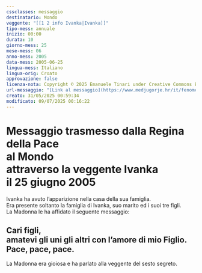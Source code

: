```yaml
---
cssclasses: messaggio
destinatario: Mondo
veggente: "[[1 2 info Ivanka|Ivanka]]"
tipo-mess: annuale
inizio: 00:00
durata: 10
giorno-mess: 25
mese-mess: 06
anno-mess: 2005
data-mess: 2005-06-25
lingua-mess: Italiano
lingua-orig: Croato
approvazione: false
licenza-nota: Copyright © 2025 Emanuele Tinari under Creative Commons BY-NC-SA 4.0 https://creativecommons.org/licenses/by-nc-sa/4.0/
url-messaggio: "[Link al messaggio](https://www.medjugorje.hr/it/fenomeno-di-medjugorje/apparizioni-annuali/)"
creato: 31/05/2025 00:59:34
modificato: 09/07/2025 00:16:22
---
```


# Messaggio trasmesso dalla Regina della Pace<br>al Mondo<br>attraverso la veggente Ivanka<br>il 25 giugno 2005

Ivanka ha avuto l’apparizione nella casa della sua famiglia.<br>Era presente soltanto la famiglia di Ivanka, suo marito ed i suoi tre figli.<br>La Madonna le ha affidato il seguente messaggio:
## Cari figli,<br>amatevi gli uni gli altri con l’amore di mio Figlio.<br>Pace, pace, pace.

La Madonna era gioiosa e ha parlato alla veggente del sesto segreto.

